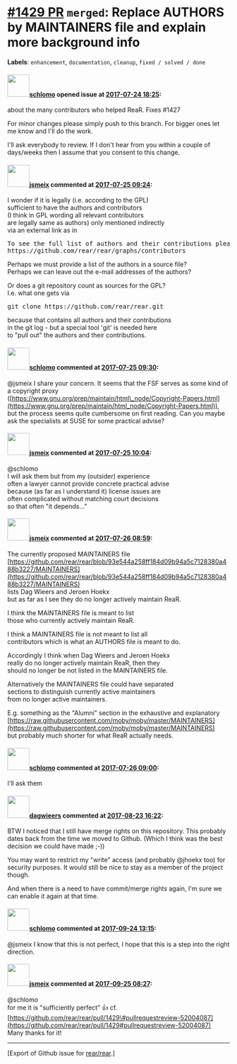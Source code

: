 [\#1429 PR](https://github.com/rear/rear/pull/1429) `merged`: Replace AUTHORS by MAINTAINERS file and explain more background info
==================================================================================================================================

**Labels**: `enhancement`, `documentation`, `cleanup`,
`fixed / solved / done`

#### <img src="https://avatars.githubusercontent.com/u/101384?v=4" width="50">[schlomo](https://github.com/schlomo) opened issue at [2017-07-24 18:25](https://github.com/rear/rear/pull/1429):

about the many contributors who helped ReaR. Fixes \#1427

For minor changes please simply push to this branch. For bigger ones let
me know and I'll do the work.

I'll ask everybody to review. If I don't hear from you within a couple
of days/weeks then I assume that you consent to this change.

#### <img src="https://avatars.githubusercontent.com/u/1788608?u=925fc54e2ce01551392622446ece427f51e2f0ce&v=4" width="50">[jsmeix](https://github.com/jsmeix) commented at [2017-07-25 09:24](https://github.com/rear/rear/pull/1429#issuecomment-317681213):

I wonder if it is legally (i.e. according to the GPL)  
sufficient to have the authors and contributors  
(I think in GPL wording all relevant contributors  
are legally same as authors) only mentioned indirectly  
via an external link as in

<pre>
To see the full list of authors and their contributions please look at
https://github.com/rear/rear/graphs/contributors
</pre>

Perhaps we must provide a list of the authors in a source file?  
Perhaps we can leave out the e-mail addresses of the authors?

Or does a git repository count as sources for the GPL?  
I.e. what one gets via

<pre>
git clone https://github.com/rear/rear.git
</pre>

because that contains all authors and their contributions  
in the git log - but a special tool 'git' is needed here  
to "pull out" the authors and their contributions.

#### <img src="https://avatars.githubusercontent.com/u/101384?v=4" width="50">[schlomo](https://github.com/schlomo) commented at [2017-07-25 09:30](https://github.com/rear/rear/pull/1429#issuecomment-317682869):

@jsmeix I share your concern. It seems that the FSF serves as some kind
of a copyright proxy
([https://www.gnu.org/prep/maintain/html\_node/Copyright-Papers.html](https://www.gnu.org/prep/maintain/html_node/Copyright-Papers.html)),
but the process seems quite cumbersome on first reading. Can you maybe
ask the specialists at SUSE for some practical advise?

#### <img src="https://avatars.githubusercontent.com/u/1788608?u=925fc54e2ce01551392622446ece427f51e2f0ce&v=4" width="50">[jsmeix](https://github.com/jsmeix) commented at [2017-07-25 10:04](https://github.com/rear/rear/pull/1429#issuecomment-317691175):

@schlomo  
I will ask them but from my (outsider) experience  
often a lawyer cannot provide concrete practical advise  
because (as far as I understand it) license issues are  
often complicated without matching court decisions  
so that often "it depends..."

#### <img src="https://avatars.githubusercontent.com/u/1788608?u=925fc54e2ce01551392622446ece427f51e2f0ce&v=4" width="50">[jsmeix](https://github.com/jsmeix) commented at [2017-07-26 08:59](https://github.com/rear/rear/pull/1429#issuecomment-317993203):

The currently proposed MAINTAINERS file  
[https://github.com/rear/rear/blob/93e544a258ff184d09b94a5c7128380a488b3227/MAINTAINERS](https://github.com/rear/rear/blob/93e544a258ff184d09b94a5c7128380a488b3227/MAINTAINERS)  
lists Dag Wieers and Jeroen Hoekx  
but as far as I see they do no longer actively maintain ReaR.

I think the MAINTAINERS file is meant to list  
those who currently actively maintain ReaR.

I think a MAINTAINERS file is not meant to list all  
contributors which is what an AUTHORS file is meant to do.

Accordingly I think when Dag Wieers and Jeroen Hoekx  
really do no longer actively maintain ReaR, then they  
should no longer be not listed in the MAINTAINERS file.

Alternatively the MAINTAINERS file could have separated  
sections to distinguish currently active maintainers  
from no longer active maintainers.

E.g. something as the "Alumni" section in the exhaustive and
explanatory  
[https://raw.githubusercontent.com/moby/moby/master/MAINTAINERS](https://raw.githubusercontent.com/moby/moby/master/MAINTAINERS)  
but probably much shorter for what ReaR actually needs.

#### <img src="https://avatars.githubusercontent.com/u/101384?v=4" width="50">[schlomo](https://github.com/schlomo) commented at [2017-07-26 09:00](https://github.com/rear/rear/pull/1429#issuecomment-317993413):

I'll ask them

#### <img src="https://avatars.githubusercontent.com/u/388198?u=0732dee3fe5002278cfbf40359ec431bdcf5f06c&v=4" width="50">[dagwieers](https://github.com/dagwieers) commented at [2017-08-23 16:22](https://github.com/rear/rear/pull/1429#issuecomment-324388275):

BTW I noticed that I still have merge rights on this repository. This
probably dates back from the time we moved to Github. (Which I think was
the best decision we could have made ;-))

You may want to restrict my "write" access (and probably @jhoekx too)
for security purposes. It would still be nice to stay as a member of the
project though.

And when there is a need to have commit/merge rights again, I'm sure we
can enable it again at that time.

#### <img src="https://avatars.githubusercontent.com/u/101384?v=4" width="50">[schlomo](https://github.com/schlomo) commented at [2017-09-24 13:15](https://github.com/rear/rear/pull/1429#issuecomment-331709425):

@jsmeix I know that this is not perfect, I hope that this is a step into
the right direction.

#### <img src="https://avatars.githubusercontent.com/u/1788608?u=925fc54e2ce01551392622446ece427f51e2f0ce&v=4" width="50">[jsmeix](https://github.com/jsmeix) commented at [2017-09-25 08:27](https://github.com/rear/rear/pull/1429#issuecomment-331811919):

@schlomo  
for me it is "sufficiently perfect" 👍 cf.  
[https://github.com/rear/rear/pull/1429\#pullrequestreview-52004087](https://github.com/rear/rear/pull/1429#pullrequestreview-52004087)  
Many thanks for it!

------------------------------------------------------------------------

\[Export of Github issue for
[rear/rear](https://github.com/rear/rear).\]
